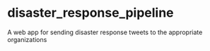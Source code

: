 # disaster_response_pipeline
A web app for sending disaster response tweets to the appropriate organizations
